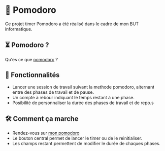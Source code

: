 # 🍅 Pomodoro
Ce projet timer Pomodoro a été réalisé dans le cadre de mon BUT informatique.
## ⏳ Pomodoro ?
Qu'es ce que [pomodoro](https://www.methode-pomodoro.fr/) ?
## 🌟 Fonctionnalités
- Lancer une session de travail suivant la methode pomodoro, alternant entre des phases de travail et de pause.
- Un compte à rebour indiquant le temps restant à une phase.
- Posibilité de personnaliser la durée des phases de travail et de repo.s
## 🛠️ Comment ça marche
- Rendez-vous sur [mon pomodoro](https://github.com/EliotPetrus/pomodoro/deployments/github-pages)
- Le bouton central permet de lancer le timer ou de le reinitialiser.
- Les champs restant permettent de modifier le durée de chaques phases.

